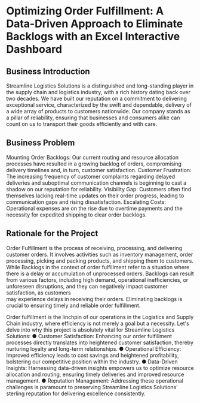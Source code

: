 # Optimizing Order Fulfillment: A Data-Driven Approach to Eliminate Backlogs with an Excel Interactive Dashboard
## Business Introduction
Streamline Logistics Solutions is a distinguished and long-standing player in the supply chain and logistics industry, with a rich history dating back over two decades.
We have built our reputation on a commitment to delivering exceptional service, characterized by the swift and dependable, delivery of a wide array of products to customers nationwide.
Our company stands as a pillar of reliability, ensuring that businesses and consumers alike can count on us to transport their goods efficiently and with care.
## Business Problem
Mounting Order Backlogs:
Our current routing and resource allocation processes have resulted in a growing backlog of orders, compromising delivery timelines and, in turn, customer satisfaction.
Customer Frustration:
The increasing frequency of customer complaints regarding delayed deliveries and suboptimal communication channels is beginning to cast a shadow on our reputation for reliability.
Visibility Gap: 
Customers often find themselves lacking real-time updates on their order progress, leading to communication gaps and rising dissatisfaction.
Escalating Costs: 
Operational expenses are on the rise due to overtime payments and the necessity for expedited shipping to clear order backlogs.
## Rationale for the Project
Order Fulfillment is the process of receiving, processing, and delivering customer orders. It involves activities such as inventory management, order processing, picking and packing products, 
and shipping them to customers. While Backlogs in the context of order fulfillment refer to a situation where there is a delay or accumulation of unprocessed orders.
Backlogs can result from various factors, including high demand, operational inefficiencies, or unforeseen disruptions, and they can negatively impact customer satisfaction, as customers  
may experience delays in receiving their orders. Eliminating backlogs is crucial to ensuring timely and reliable order fulfillment.

Order fulfillment is the linchpin of our operations in the Logistics and Supply Chain industry, where efficiency is not merely a goal but a necessity. Let's delve into why this project is absolutely vital 
for Streamline Logistics Solutions:
● Customer Satisfaction: Enhancing our order fulfillment processes directly translates into heightened customer satisfaction, thereby nurturing loyalty and long-term relationships.
● Operational Efficiency: Improved efficiency leads to cost savings and heightened profitability, bolstering our competitive position within the industry.
● Data-Driven Insights: Harnessing data-driven insights empowers us to optimize resource allocation and routing, ensuring timely deliveries and improved resource management.
● Reputation Management: Addressing these operational challenges is paramount to preserving Streamline Logistics Solutions' sterling reputation for delivering excellence consistently.
